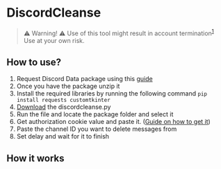 # DiscordCleanse

> ⚠️ Warning! ⚠️ Use of this tool might result in account termination<sup>[1](https://support.discord.com/hc/en-us/articles/115002192352-Automated-User-Accounts-Self-Bots)</sup> <br>
> Use at your own risk.
## How to use?
1. Request Discord Data package using this [guide](https://support.discord.com/hc/en-us/articles/360004957991-Your-Discord-Data-Package)
2. Once you have the package unzip it
3. Install the required libraries by running the following command
   `pip install requests customtkinter`
4. [Download](https://raw.githubusercontent.com/Axonym/discordcleanse/main/discordcleanse.py) the discordcleanse.py
5. Run the file and locate the package folder and select it
6. Get authorization cookie value and paste it. ([Guide on how to get it](https://www.geeksforgeeks.org/how-to-get-discord-token/))
7. Paste the channel ID you want to delete messages from
8. Set delay and wait for it to finish

## How it works

